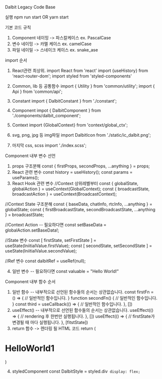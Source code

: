 Dalbit Legacy Code Base

실행 npm run start OR yarn start

기본 코드 규칙

1. Component 네이밍 -> 파스칼케이스 ex. PascalCase
2. 변수 네이밍 -> 카멜 케이스 ex. camelCase
3. 파일 네이밀 -> 스네이크 케이스 ex. snake_ase

import 순서

1. React관련 최상위.
   import React from 'react'
   import {useHistory} from 'react-router-dom';
   import styled from 'styled-components'

2. Common, lib 등 공통함수
   import { Utility } from 'common/utility';
   import { Api } from 'common/api';

3. Constant
   import { DalbitConstant } from './constant';

4. Component
   impot { DalbitComponent } from './components/dalbit_component';

5. Context
   import {GlobalContext} from 'context/global_ctx';

6. svg, png, jpg 등 img파일
   import DalbitIcon from './static/ic_dalbit.png';

7. 마지막 css, scss
   import './index.scss';

Component 내부 변수 선언

1. props 구조분해
   const { firstProps, secondProps, ...anything } = props;
2. React 관련 변수
   const history = useHistory();
   const params = useParams();
3. React Hook 관련 변수
   //Context 상위레벨부터
   const { globalState, globalAction } = useContext(GlobalContext);
   const { broadcastState, broadcastAction } = useContext(BroadcastContext);

//Context State 구조분해
const { baseData, chatInfo, rtcInfo, ...anything } = globalState;
const { firstBroadcastState, secondBroadcastState, ...anything } = broadcastState;

//Context Action -- 필요하다면
const setBaseData = globalAction.setBaseData!;

//State 변수
const [ firstState, setFirstState ] = useState<Type>(IniitialValue.firstValue);
const [ secondState, setSecondState ] = useState<Type>(IniitialValue.secondValue);

//Ref 변수
const dalbitRef = useRef<Type>(null);

4. 일반 변수 -- 필요하다면
   const valuable = "Hello World!"

Component 내부 함수 순서

1. 일반 함수 -- 내부적으로 선언된 함수들의 순서는 상관없습니다.
   const firstFn = () => {
   // 일반적인 함수입니다.
   }
   function secondFn() {
   // 일반적인 함수입니다.
   }
   const third = useCallback(() => {
   // 일반적인 함수입니다.
   }, [])
2. useEffect() -- 내부적으로 선언된 함수들의 순서는 상관없습니다.
   useEffect(() => {
   // rendering 후 한번만 실행됩니다.
   }, [])
   useEffect(() => {
   // firstState가 변경될 때 마다 실행됩니다.
   }, [fitstState])
3. return 함수 -> 렌더링 될 HTML 코드
return (
  <div>
    <h1>HelloWorld1</h1>
  </div>
)

4. styledComponent
   const DalbitStyle = styled.div` display: flex;`
